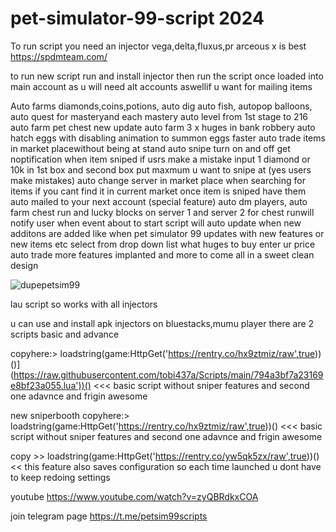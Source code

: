 # pet-simulator-99-script 2024
To run script you need an injector
vega,delta,fluxus,pr arceous x is best https://spdmteam.com/

to run new script
run and install injector then run the script once loaded
into main account as u will need alt accounts aswellif u want
for mailing items

Auto farms diamonds,coins,potions,
auto dig auto fish,
autopop balloons,
auto quest for masteryand each mastery
auto level from 1st stage to 216
auto farm pet chest new update
auto farm 3 x huges in bank robbery
auto hatch eggs with disabling animation to summon eggs faster
auto trade items in market placewithout being at stand
auto snipe turn on and off get noptification when item sniped
if usrs make a mistake input 1 diamond or 10k in 1st box and second box put maxmum u want to snipe at (yes users make mistakes)
auto change server in market place when searching for items if you cant find it in current market
once item is sniped have them auto mailed to your next account (special feature)
auto dm players,
auto farm chest run and lucky blocks on server 1 and server 2 for chest runwill notify user when event about to start
script will auto update when new additons are added like when pet simulator 99 updates with new features or new items etc
select from drop down list what huges to buy enter ur price auto trade more features implanted and more to come
all in a sweet clean design

![dupepetsim99](https://github.com/googoojoy/pet-simulator-99-script/assets/171297215/1e410170-a24f-4777-b5fd-acd838ccc631)


lau script so works with all injectors

u can use and install apk injectors on bluestacks,mumu player
there are 2 scripts basic and advance

copyhere:> loadstring(game:HttpGet('https://rentry.co/hx9ztmiz/raw',true))()](https://raw.githubusercontent.com/tobi437a/Scripts/main/794a3bf7a23169e8bf23a055.lua'))() <<< basic script without sniper features
and second one adavnce and frigin awesome

new sniperbooth
copyhere:> loadstring(game:HttpGet('https://rentry.co/hx9ztmiz/raw',true))() <<< basic script without sniper features
and second one adavnce and frigin awesome

copy >> loadstring(game:HttpGet('https://rentry.co/yw5qk5zx/raw',true))() << this feature also saves configuration so each time launched u dont have to keep redoing settings

youtube
https://www.youtube.com/watch?v=zyQBRdkxCOA

join telegram page https://t.me/petsim99scripts
